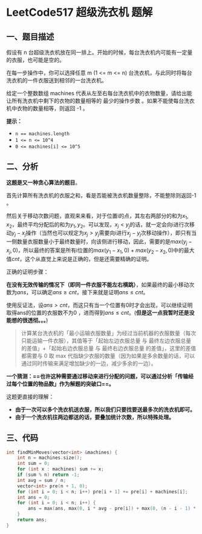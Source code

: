 # LeetCode517 超级洗衣机 题解

## 一、题目描述

假设有 n 台超级洗衣机放在同一排上。开始的时候，每台洗衣机内可能有一定量的衣服，也可能是空的。

在每一步操作中，你可以选择任意 m (1 <= m <= n) 台洗衣机，与此同时将每台洗衣机的一件衣服送到相邻的一台洗衣机。

给定一个整数数组 machines 代表从左至右每台洗衣机中的衣物数量，请给出能让所有洗衣机中剩下的衣物的数量相等的 最少的操作步数 。如果不能使每台洗衣机中衣物的数量相等，则返回 -1 。



**提示：**

- `n == machines.length`
- `1 <= n <= 10^4`
- `0 <= machines[i] <= 10^5`



## 二、分析

**这题是又一种贪心算法的题目**。

首先计算所有洗衣机的衣服之和，看是否能被洗衣机数量整除，不能整除则返回-1 。

然后关于移动次数问题，直观来来看，对于位置i的点，其左右两部分的和为$x_1,x_2$，最终平均分配后的和为$y_1,y_2$。可以发现，$x_j < y_j$的话，就一定会向i进行次移动$y_j - x_j$操作（当然也可以规定为$x_j  >y_j$需要向i进行$x_j - y_j$次移动操作），即只有当一侧数量衣服数量小于最终数量时，向该侧进行移动，因此，需要的是$max(y_j-x_j,0)$，所以最终的答案是所有i位置的$max(y_1-x_1,0)+max(y_2-x_2,0)$中的最大值$cnt$，这个从直觉上来说是正确的，但是还需要精确的证明。

正确的证明步骤：

**在没有无效传输的情况下（即同一件衣服不能左右横跳）**，如果最终的最小移动次数为$ans$，可以确定$ans\ge cnt$，接下来就是证明$ans\le cnt$。

使用反证法，设$ans>cnt$，而这只有当一个位置有0时才会出现，可以继续证明取得ans的位置的衣服数不为0  ，进而得到$ans \le cnt$。(**但是这一点我暂时还是没能想的很透彻。。。**)

> 计算某台洗衣机的「最小运输衣服数量」为经过当前机器的衣服数量（每次只能运输一件衣服），其值等于「起始左边衣服总量 与 最终左边衣服总量 的差值」+「起始右边衣服总量 与 最终右边衣服总量 的差值」，这里的差值都需要与 0 取 max 代指缺少衣服的数量（因为如果是多余数量的话，可以通过同时传输来满足增加缺少的一边，减少多余的一边）。

**一个猜测：==也许这种需要通过移动来进行分配的问题，可以通过分析「传输经过每个位置的物品数」作为解题的突破口==。**

这题更直接的理解：

+ **由于一次可以多个洗衣机送衣服，所以我们只要找要送最多次的洗衣机即可。**
+ **由于一个洗衣机往两边都送的话，要叠加统计次数，所以特殊处理。**



## 三、代码

```c++
int findMinMoves(vector<int> &machines) {
    int n = machines.size();
    int sum = 0;
    for (int x : machines) sum += x;
    if (sum % n) return -1;
    int avg = sum / n;
    vector<int> pre(n + 1, 0);
    for (int i = 0; i < n; i++) pre[i + 1] += pre[i] + machines[i];
    int ans = 0;
    for (int i = 0; i < n; i++) {
        ans = max(ans, max(0, i * avg - pre[i]) + max(0, (n - i - 1) * avg - (sum - pre[i + 1])));
    }
    return ans;
}
```

